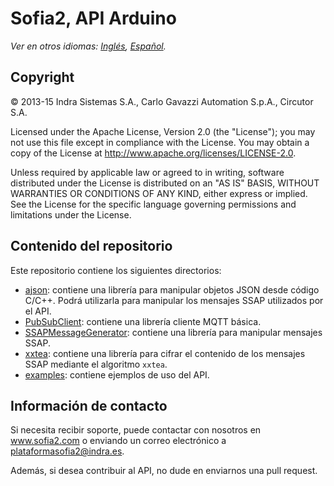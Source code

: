 # Sofia2, API Arduino

*Ver en otros idiomas: [Inglés](README.md), [Español](README.es.md).*

## Copyright

© 2013-15 Indra Sistemas S.A., Carlo Gavazzi Automation S.p.A., Circutor S.A.

Licensed under the Apache License, Version 2.0 (the "License"); you may not use this file except in compliance with the License. You may obtain a copy of the License at http://www.apache.org/licenses/LICENSE-2.0.

Unless required by applicable law or agreed to in writing, software distributed under the License is distributed on an "AS IS" BASIS, WITHOUT WARRANTIES OR CONDITIONS OF ANY KIND, either express or implied. See the License for the specific language governing permissions and limitations under the License.

## Contenido del repositorio

Este repositorio contiene los siguientes directorios:

* [ajson](ajson): contiene una librería para manipular objetos JSON desde código C/C++. Podrá utilizarla para manipular los mensajes
SSAP utilizados por el API. 
* [PubSubClient](PubSubClient): contiene una librería cliente MQTT básica.
* [SSAPMessageGenerator](SSAPMessageGenerator): contiene una librería para manipular mensajes SSAP.
* [xxtea](xxtea): contiene una librería para cifrar el contenido de los mensajes SSAP mediante el algoritmo `xxtea`.
* [examples](examples): contiene ejemplos de uso del API.

## Información de contacto

Si necesita recibir soporte, puede contactar con nosotros en www.sofia2.com o enviando un correo electrónico a [plataformasofia2@indra.es](mailto:plataformasofia2@indra.es).

Además, si desea contribuir al API, no dude en enviarnos una pull request.

